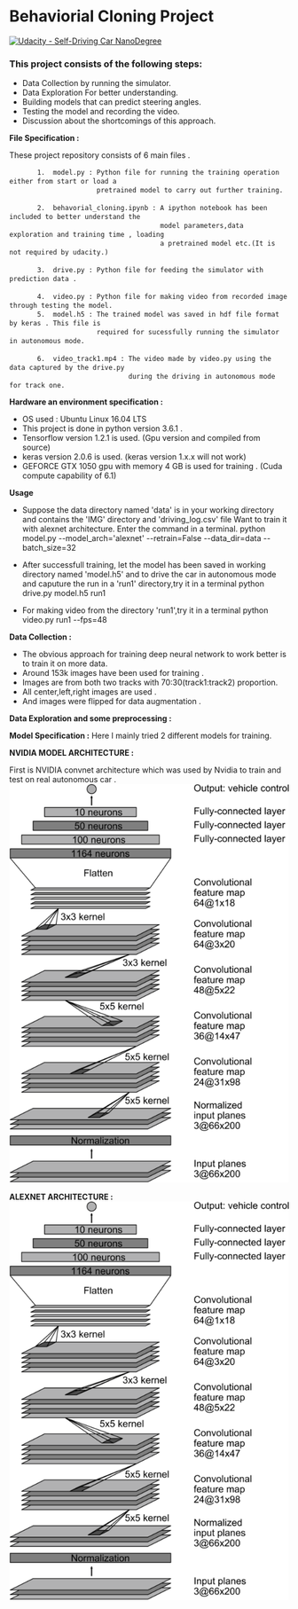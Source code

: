 # Behaviorial Cloning Project

[![Udacity - Self-Driving Car NanoDegree](https://s3.amazonaws.com/udacity-sdc/github/shield-carnd.svg)](http://www.udacity.com/drive)

### This project consists of the following steps:

*  Data Collection by running the simulator.
*  Data Exploration For better understanding.
*  Building models that can predict steering angles.
*  Testing the model and recording the video.
*  Discussion about the shortcomings of this approach.

**File Specification :**

These project repository consists of 6 main files .

           1.  model.py : Python file for running the training operation either from start or load a
                          pretrained model to carry out further training.
                           
           2.  behavorial_cloning.ipynb : A ipython notebook has been included to better understand the
                                          model parameters,data exploration and training time , loading
                                          a pretrained model etc.(It is not required by udacity.)
           
           3.  drive.py : Python file for feeding the simulator with prediction data .
           
           4.  video.py : Python file for making video from recorded image through testing the model.
           5.  model.h5 : The trained model was saved in hdf file format by keras . This file is
                          required for sucessfully running the simulator in autonomous mode.
                          
           6.  video_track1.mp4 : The video made by video.py using the data captured by the drive.py 
                                  during the driving in autonomous mode for track one.
                                  
**Hardware an environment specification :**
 
 * OS used : Ubuntu Linux 16.04 LTS
 * This project is done in python version 3.6.1 .
 * Tensorflow version 1.2.1 is used. (Gpu version and compiled from source)
 * keras version 2.0.6 is used. (keras version 1.x.x will not work)
 * GEFORCE GTX 1050 gpu with memory 4 GB is used for training . (Cuda compute capability of 6.1)

**Usage**

* Suppose the data directory named 'data' is in your working directory and contains the 'IMG' directory 
  and 'driving_log.csv' file Want to train it with alexnet architecture. Enter the command in a terminal.
         python model.py --model_arch='alexnet' --retrain=False --data_dir=data --batch_size=32

* After successfull training, let the model has been saved in working directory named 'model.h5' and 
  to drive the car in autonomous mode and caputure the run in a 'run1' directory,try it in a terminal
         python drive.py model.h5 run1

* For making video from the directory 'run1',try it in a terminal
         python video.py run1 --fps=48
 
 **Data Collection :**
  
  * The obvious approach for training deep neural network to work better is to train it on more data.
  * Around 153k images have been used for training .
  * Images are from both two tracks with 70:30(track1:track2) proportion.
  * All center,left,right images are used .
  * And images were flipped for data augmentation .
  
  **Data Exploration and some preprocessing :**

  
  **Model Specification :**
  Here I mainly tried 2 different models for training.
  
  **NVIDIA MODEL ARCHITECTURE :**
  
  First is NVIDIA convnet architecture which was used by Nvidia to train and test on real autonomous car .
  ![image:](./resources/cnn-architecture-624x890.png)
  
  **ALEXNET ARCHITECTURE :**
  ![image:](./resources/cnn-architecture-624x890.png)



